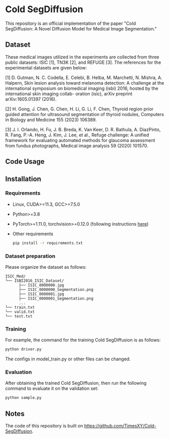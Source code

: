 # Cold SegDiffusion
This repository is an official implementation of the paper "Cold SegDiffusion: A Novel 
Diffusion Model for Medical Image Segmentation."

## Dataset
These medical images utilized in the experiments are collected from three public datasets: ISIC [1], TN3K [2], and REFUGE [3].
The references for the experimental datasets are given below:

[1] D. Gutman, N. C. Codella, E. Celebi, B. Helba, M. Marchetti, N. Mishra, A. Halpern, Skin lesion analysis toward melanoma detection: A challenge at the international symposium 
on biomedical imaging (isbi) 2016, hosted by the international skin imaging collab- oration (isic), arXiv preprint arXiv:1605.01397 (2016). 

[2] H. Gong, J. Chen, G. Chen, H. Li, G. Li, F. Chen, Thyroid region prior guided attention for ultrasound segmentation of thyroid nodules,
Computers in Biology and Medicine 155 (2023) 106389. 

[3] J. I. Orlando, H. Fu, J. B. Breda, K. Van Keer, D. R. Bathula, A. DiazPinto, R. Fang, P.-A. Heng, J. Kim, J. Lee, et al., Refuge challenge: A unified 
framework for evaluating automated methods for glaucoma assessment from fundus photographs, Medical image analysis 59 (2020) 101570.

## Code Usage

## Installation

### Requirements

* Linux, CUDA>=11.3, GCC>=7.5.0
  
* Python>=3.8

* PyTorch>=1.11.0, torchvision>=0.12.0 (following instructions [here](https://pytorch.org/))

* Other requirements
    ```bash
    pip install -r requirements.txt
    ```
  
### Dataset preparation

Please organize the dataset as follows:

```
ISIC_Med/
└── ISBI2016_ISIC_Dataset/
      ├── ISIC_0000000.jpg
      ├── ISIC_0000000_Segmentation.png
      ├── ISIC_0000001.jpg
      ├── ISIC_0000001_Segmentation.png
      ...
└── train.txt
└── valid.txt
└── test.txt
```

### Training

For example, the command for the training Cold SegDiffusion is as follows:

```bash
python driver.py
```
The configs in model_train.py or other files can be changed.

### Evaluation

After obtaining the trained Cold SegDiffusion, then run the following command to evaluate it on the validation set:

```bash
python sample.py
```

## Notes
The code of this repository is built on
https://github.com/TimesXY/Cold-SegDiffusion.
